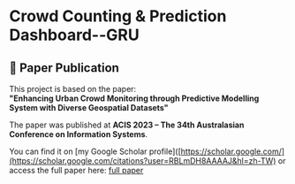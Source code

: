 # Crowd Counting & Prediction Dashboard--GRU

## 📄 Paper Publication

This project is based on the paper:  
**"Enhancing Urban Crowd Monitoring through Predictive Modelling System with Diverse Geospatial Datasets"**

The paper was published at **ACIS 2023 – The 34th Australasian Conference on Information Systems**.

You can find it on [my Google Scholar profile]([https://scholar.google.com/](https://scholar.google.com/citations?user=RBLmDH8AAAAJ&hl=zh-TW) or access the full paper here: [full paper](https://aisel.aisnet.org/acis2023/30/)


